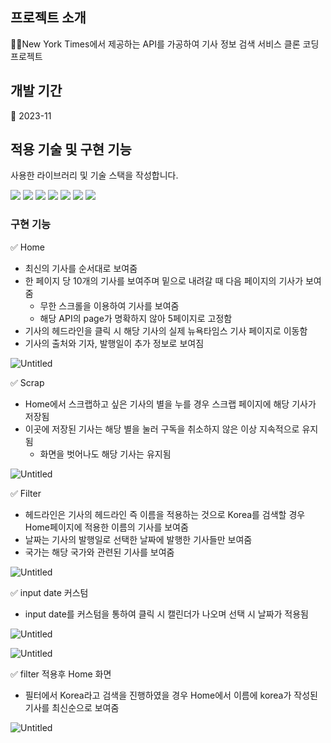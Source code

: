 ## 프로젝트 소개

💁‍♂️New York Times에서 제공하는 API를 가공하여 기사 정보 검색 서비스 클론 코딩 프로젝트 

## 개발 기간

📅 2023-11

## 적용 기술 및 구현 기능

사용한 라이브러리 및 기술 스택을 작성합니다.

<img src="https://img.shields.io/badge/react-61DAFB?style=for-the-badge&logo=react&logoColor=white">
<img src="https://img.shields.io/badge/typescript-3178C6?style=for-the-badge&logo=typescript&logoColor=white">
<img src="https://img.shields.io/badge/reactquery-FF4154?style=for-the-badge&logo=reactquery&logoColor=white">
<img src="https://img.shields.io/badge/recoil-3578E5?style=for-the-badge&logo=recoil&logoColor=white">
<img src="https://img.shields.io/badge/reactrouter-CA4245?style=for-the-badge&logo=reactrouter&logoColor=white">
<img src="https://img.shields.io/badge/styledcomponents-DB7093?style=for-the-badge&logo=styledcomponents&logoColor=white">
<img src="https://img.shields.io/badge/githubpages-222222?style=for-the-badge&logo=githubpages&logoColor=white">

### 구현 기능

✅ Home

- 최신의 기사를 순서대로 보여줌
- 한 페이지 당 10개의 기사를 보여주며 밑으로 내려갈 때 다음 페이지의 기사가 보여줌
    - 무한 스크롤을 이용하여 기사를 보여줌
    - 해당 API의 page가 명확하지 않아 5페이지로 고정함
- 기사의 헤드라인을 클릭 시 해당 기사의 실제 뉴욕타임스 기사 페이지로 이동함
- 기사의 출처와 기자, 발행일이 추가 정보로 보여짐

![Untitled](https://prod-files-secure.s3.us-west-2.amazonaws.com/3d3e036e-900d-474c-8630-0583525bee1c/2bbcf994-7350-4353-9525-fdd25b177c1d/Untitled.png)

✅ Scrap

- Home에서 스크랩하고 싶은 기사의 별을 누를 경우 스크랩 페이지에 해당 기사가 저장됨
- 이곳에 저장된 기사는 해당 별을 눌러 구독을 취소하지 않은 이상 지속적으로 유지됨
    - 화면을 벗어나도 해당 기사는 유지됨

![Untitled](https://prod-files-secure.s3.us-west-2.amazonaws.com/3d3e036e-900d-474c-8630-0583525bee1c/3a5820d2-f4a9-4de2-ad56-fc7479a49795/Untitled.png)

✅ Filter

- 헤드라인은 기사의 헤드라인 즉 이름을 적용하는 것으로 Korea를 검색할 경우 Home페이지에 적용한 이름의 기사를 보여줌
- 날짜는 기사의 발행일로 선택한 날짜에 발행한 기사들만 보여줌
- 국가는 해당 국가와 관련된 기사를 보여줌

![Untitled](https://prod-files-secure.s3.us-west-2.amazonaws.com/3d3e036e-900d-474c-8630-0583525bee1c/26e09b51-32e9-45bf-9925-e31d9d80ff8c/Untitled.png)

✅ input date 커스텀

- input date를 커스텀을 통하여 클릭 시 캘린더가 나오며 선택 시 날짜가 적용됨

![Untitled](https://prod-files-secure.s3.us-west-2.amazonaws.com/3d3e036e-900d-474c-8630-0583525bee1c/c5e6b994-5fd1-4b79-a753-9afe4b193735/Untitled.png)

![Untitled](https://prod-files-secure.s3.us-west-2.amazonaws.com/3d3e036e-900d-474c-8630-0583525bee1c/1d4bf519-ae54-4711-9a31-7588fefe26fe/Untitled.png)

✅ filter 적용후 Home 화면

- 필터에서 Korea라고 검색을 진행하였을 경우 Home에서 이름에 korea가 작성된 기사를 최신순으로 보여줌

![Untitled](https://prod-files-secure.s3.us-west-2.amazonaws.com/3d3e036e-900d-474c-8630-0583525bee1c/2b585bdd-fc1a-47e2-be26-da2456a0374b/Untitled.png)
